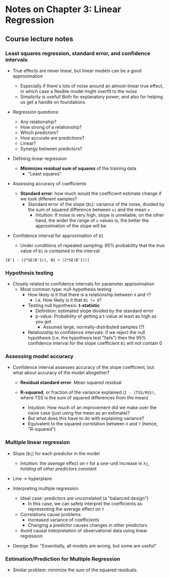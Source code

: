 # Notes on Chapter 3: Linear Regression

## Course lecture notes

### Least squares regression, standard error, and confidence intervals

- True effects are never linear, but linear models can be a good approximation
    - Especially if there's lots of noise around an almost-linear true effect,
      in which case a flexible model might overfit to the noise
    - Simplicity is useful! Both for explanatory power, and also for helping us
      get a handle on foundations

- Regression questions:
    - Any relationship?
    - How strong of a relationship?
    - Which predictors?
    - How accurate are predictions?
    - Linear?
    - Synergy between predictors?

- Defining linear regression
    - **Minimizes residual sum of squares** of the training data
        - "Least squares"

- Assessing accuracy of coefficients
    - **Standard error**: how much would the coefficient estimate change if we
      took different samples?
        - Standard error of the slope (`B1`): variance of the noise, divided by
          the sum of squared difference between `xi` and the mean `x`
            - Intuition: If noise is very high, slope is unreliable; on the
              other hand, the wider the range of `x` values is, the better the
              approximation of the slope will be

- Confidence interval for approximation of `B1`
    - Under conditions of repeated sampling: 95% probability that the true value
      of `B1` is contained in the interval:

```
[B'1 - (2*SE(B'1)), B1 + (2*SE(B'1))]
```

### Hypothesis testing

- Closely related to confidence intervals for parameter approximation
    - Most common type: null-hypothesis testing
        - How likely is it that there is a relationship between `X` and `Y`?
            - i.e. How likely is it that `B1 != 0`?
        - Testing null hypothesis: **t-statistic**
            - Definition: estimated slope divided by the standard error
            - p-value: Probability of getting a t-value at least as high as you
              got
                - Assumes large, normally-distributed samples (?)
        - Relationship to confidence intervals: if we reject the null hypothesis
          (i.e. the hypothesis test "fails") then the 95% confidence interval
          for the slope coefficient `B1` will not contain 0 

### Assessing model accuracy

- Confidence interval assesses accuracy of the slope coefficient, but what about
  accuracy of the model altogether?
    - **Residual standard error**: Mean squared residual
    - **R-squared**, or fraction of the variance explained (`1 - (TSS/RSS)`,
      where TSS is the sum of squared differences from the mean)

        - Intuition: How much of an improvement did we make over the naive case
          (just using the mean as an estimate)?
        - But what does this have to do with explaining variance?
        - Equivalent to the squared correlation between `X` and `Y` (hence,
          "R-squared")

### Multiple linear regression

- Slope (`Bj`) for each predictor in the model
    - Intuition: the _average_ effect on `Y` for a one-unit increase in `Xj`,
      _holding all other predictors constant_

- Line -> hyperplane

- Interpreting multiple regression
    - Ideal case: predictors are uncorrelated (a "balanced design")
        - In this case, we can safely interpret the coefficients as representing
          the average effect on `Y`
    - Correlations cause problems
        - Increased variance of coefficients
        - Changing a predictor causes changes in other predictors
    - Avoid causal interpretation of observational data using linear regression

- George Box: "Essentially, all models are wrong, but some are useful"

### Estimation/Prediction for Multiple Regression

- Similar problem: minimize the sum of the squared residuals
